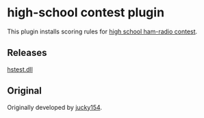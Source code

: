 high-school contest plugin
====

This plugin installs scoring rules for [high school ham-radio contest](http://hstest.mg-sci.com).

## Releases

[hstest.dll](https://github.com/nextzlog/zylo/releases/download/nightly/hstest.dll)

## Original

Originally developed by [jucky154](https://github.com/jucky154/hscontest).
